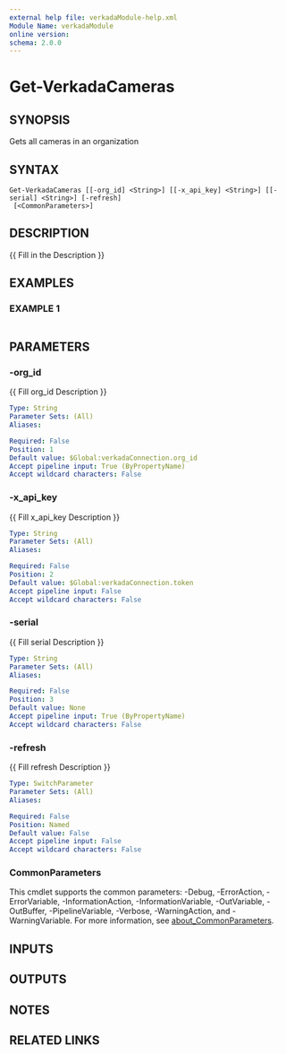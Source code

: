 ```yaml
---
external help file: verkadaModule-help.xml
Module Name: verkadaModule
online version:
schema: 2.0.0
---
```


# Get-VerkadaCameras

## SYNOPSIS
Gets all cameras in an organization

## SYNTAX

```
Get-VerkadaCameras [[-org_id] <String>] [[-x_api_key] <String>] [[-serial] <String>] [-refresh]
 [<CommonParameters>]
```

## DESCRIPTION
{{ Fill in the Description }}

## EXAMPLES

### EXAMPLE 1
```

```

## PARAMETERS

### -org_id
{{ Fill org_id Description }}

```yaml
Type: String
Parameter Sets: (All)
Aliases:

Required: False
Position: 1
Default value: $Global:verkadaConnection.org_id
Accept pipeline input: True (ByPropertyName)
Accept wildcard characters: False
```

### -x_api_key
{{ Fill x_api_key Description }}

```yaml
Type: String
Parameter Sets: (All)
Aliases:

Required: False
Position: 2
Default value: $Global:verkadaConnection.token
Accept pipeline input: False
Accept wildcard characters: False
```

### -serial
{{ Fill serial Description }}

```yaml
Type: String
Parameter Sets: (All)
Aliases:

Required: False
Position: 3
Default value: None
Accept pipeline input: True (ByPropertyName)
Accept wildcard characters: False
```

### -refresh
{{ Fill refresh Description }}

```yaml
Type: SwitchParameter
Parameter Sets: (All)
Aliases:

Required: False
Position: Named
Default value: False
Accept pipeline input: False
Accept wildcard characters: False
```

### CommonParameters
This cmdlet supports the common parameters: -Debug, -ErrorAction, -ErrorVariable, -InformationAction, -InformationVariable, -OutVariable, -OutBuffer, -PipelineVariable, -Verbose, -WarningAction, and -WarningVariable. For more information, see [about_CommonParameters](http://go.microsoft.com/fwlink/?LinkID=113216).

## INPUTS

## OUTPUTS

## NOTES

## RELATED LINKS
